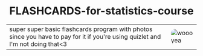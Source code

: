 <div align="center">

# FLASHCARDS-for-statistics-course

</div>

<table>
  <tr>
    <td style="text-align: left; vertical-align: top;">
      super super basic flashcards program with photos since you have to pay for it if you're using quizlet and I'm not doing that<3
    </td>
    <td>
      <img src="https://github.com/user-attachments/assets/cf361724-2d04-4dad-8586-ac7df29dd8c0" alt="wooo yea" style="max-width: 300px; border-radius: 10px;">
    </td>
  </tr>
</table>

